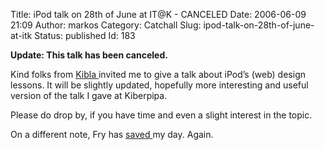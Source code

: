 Title: iPod talk on 28th of June at IT@K - CANCELED
Date: 2006-06-09 21:09
Author: markos
Category: Catchall
Slug: ipod-talk-on-28th-of-june-at-itk
Status: published
Id: 183

<html>
 <body>
  <div>
   <p>
    <strong>
     Update: This talk has been canceled.
    </strong>
   </p>
   <p>
    Kind folks from
    <a href="http://www.kibla.org/">
     Kibla
    </a>
    invited me to give a talk about iPod’s (web) design lessons. It will be slightly updated, hopefully more interesting and useful version of the talk I gave at Kiberpipa.
   </p>
   <p>
    Please do drop by, if you have time and even a slight interest in the topic.
   </p>
   <p>
    On a different note, Fry has
    <a href="http://friedcellcollective.net/outbreak/2006/06/09/this-page-contains-both-secure-and-nonsecure-items/">
     saved
    </a>
    my day. Again.
   </p>
  </div>
 </body>
</html>